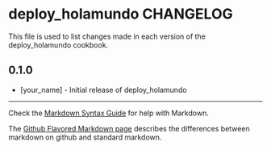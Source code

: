 deploy_holamundo CHANGELOG
==========================

This file is used to list changes made in each version of the deploy_holamundo cookbook.

0.1.0
-----
- [your_name] - Initial release of deploy_holamundo

- - -
Check the [Markdown Syntax Guide](http://daringfireball.net/projects/markdown/syntax) for help with Markdown.

The [Github Flavored Markdown page](http://github.github.com/github-flavored-markdown/) describes the differences between markdown on github and standard markdown.
